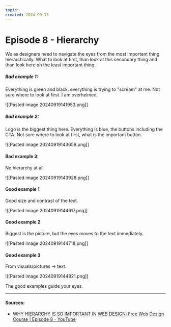 ```yaml
---
topic: 
created: 2024-09-13
---
```


# Episode 8 - Hierarchy

We as designers need to navigate the eyes from the most important thing hierarchically. What to look at first, than look at this secondary thing and than look here on the least important thing.

##### Bad example 1:

Everything is green and black. everything is trying to "scream" at me. Not sure where to look at first. I am overhelmed.

![[Pasted image 20240919141953.png]]

##### Bad example 2:

Logo is the biggest thing here. Everything is blue, the buttons including the CTA. Not sure where to look at first, what is the important button.

![[Pasted image 20240919143658.png]]


#### Bad example 3:

No hierarchy at all.

![[Pasted image 20240919143928.png]]


#### Good example 1

Good size and contrast of the text.


![[Pasted image 20240919144617.png]]


#### Good example 2

Biggest is the picture, but the eyes moves to the text immediately.

![[Pasted image 20240919144718.png]]


#### Good example 3

From visuals/pictures -> text.

![[Pasted image 20240919144821.png]]


The good examples guide your eyes.





___
#### Sources:
- [WHY HIERARCHY IS SO IMPORTANT IN WEB DESIGN: Free Web Design Course | Episode 8 - YouTube](https://www.youtube.com/watch?v=kOJ4c5THLQk&list=PLXC_gcsKLD6n7p6tHPBxsKjN5hA_quaPI&index=10)